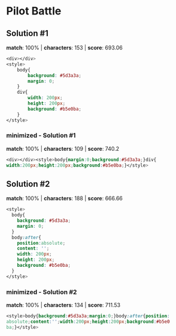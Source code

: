 # Pilot Battle

## Solution #1

**match**: 100% | **characters**: 153 | **score**: 693.06

```css
<div></div>
<style>
    body{
        background: #5d3a3a;
        margin: 0;
    }
    div{
        width: 200px;
        height: 200px;
        background: #b5e0ba;
    }
</style>
```

### minimized - Solution #1

**match**: 100% | **characters**: 109 | **score**: 740.2

```css
<div></div><style>body{margin:0;background:#5d3a3a;}div{
width:200px;height:200px;background:#b5e0ba;}</style>
```

## Solution #2

**match**: 100% | **characters**: 188 | **score**: 666.66

```css
<style>
  body{
    background: #5d3a3a;
    margin: 0;
  }
  body:after{
    position:absolute;
    content: '';
    width: 200px;
    height: 200px;
    background: #b5e0ba;
  }
</style>
```

### minimized - Solution #2

**match**: 100% | **characters**: 134 | **score**: 711.53

```css
<style>body{background:#5d3a3a;margin:0;}body:after{position:
absolute;content:'';width:200px;height:200px;background:#b5e0
ba;}</style>
```
